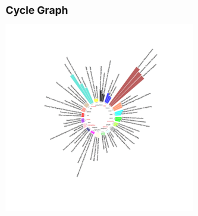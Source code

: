 # Cycle Graph
![](https://github.com/zhukuixi/CommonTool/blob/master/cycleGraph/output/mayo_neuron_cyclePlot1.png)

